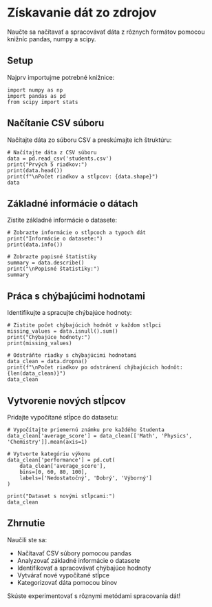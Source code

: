 # Získavanie dát zo zdrojov

Naučte sa načítavať a spracovávať dáta z rôznych formátov pomocou knižníc pandas, numpy a scipy.

## Setup

Najprv importujme potrebné knižnice:

```[readonly,mustExecute]
import numpy as np
import pandas as pd
from scipy import stats
```

## Načítanie CSV súboru

Načítajte dáta zo súboru CSV a preskúmajte ich štruktúru:

```
# Načítajte dáta z CSV súboru
data = pd.read_csv('students.csv')
print("Prvých 5 riadkov:")
print(data.head())
print(f"\nPočet riadkov a stĺpcov: {data.shape}")
data
```

## Základné informácie o dátach

Zistite základné informácie o datasete:

```
# Zobrazte informácie o stĺpcoch a typoch dát
print("Informácie o datasete:")
print(data.info())

# Zobrazte popisné štatistiky
summary = data.describe()
print("\nPopisné štatistiky:")
summary
```

## Práca s chýbajúcimi hodnotami

Identifikujte a spracujte chýbajúce hodnoty:

```
# Zistite počet chýbajúcich hodnôt v každom stĺpci
missing_values = data.isnull().sum()
print("Chýbajúce hodnoty:")
print(missing_values)

# Odstráňte riadky s chýbajúcimi hodnotami
data_clean = data.dropna()
print(f"\nPočet riadkov po odstránení chýbajúcich hodnôt: {len(data_clean)}")
data_clean
```

## Vytvorenie nových stĺpcov

Pridajte vypočítané stĺpce do datasetu:

```
# Vypočítajte priemernú známku pre každého študenta
data_clean['average_score'] = data_clean[['Math', 'Physics', 'Chemistry']].mean(axis=1)

# Vytvorte kategóriu výkonu
data_clean['performance'] = pd.cut(
    data_clean['average_score'],
    bins=[0, 60, 80, 100],
    labels=['Nedostatočný', 'Dobrý', 'Výborný']
)

print("Dataset s novými stĺpcami:")
data_clean
```

## Zhrnutie

Naučili ste sa:
- Načítavať CSV súbory pomocou pandas
- Analyzovať základné informácie o datasete
- Identifikovať a spracovávať chýbajúce hodnoty
- Vytvárať nové vypočítané stĺpce
- Kategorizovať dáta pomocou binov

Skúste experimentovať s rôznymi metódami spracovania dát!
